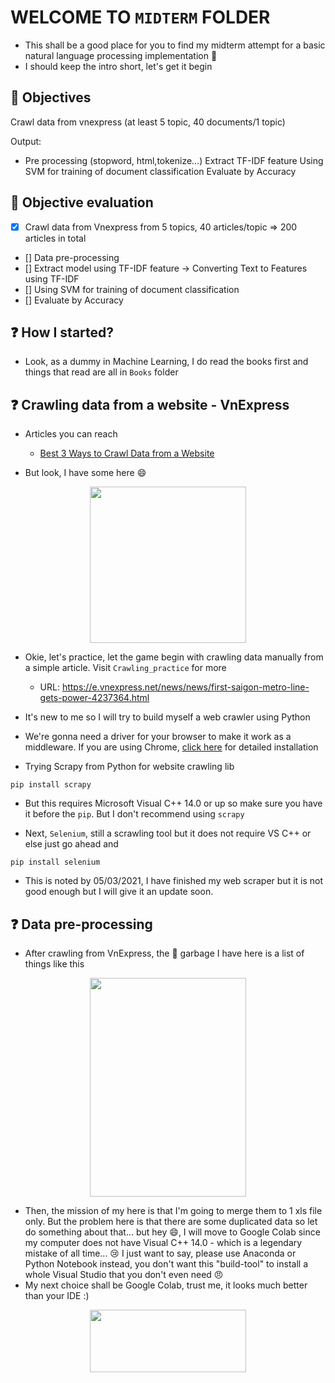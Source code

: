 # WELCOME TO `MIDTERM` FOLDER

- This shall be a good place for you to find my midterm attempt for a basic natural language processing implementation :tada:
- I should keep the intro short, let's get it begin 

## :bookmark: Objectives
Crawl data from vnexpress (at least 5 topic, 40 documents/1 topic)

Output:  
-  Pre processing (stopword, html,tokenize…)
Extract TF-IDF feature
Using SVM for training of document classification
Evaluate by Accuracy

## :bookmark: Objective evaluation 
- [x] Crawl data from Vnexpress from 5 topics, 40 articles/topic => 200 articles in total
- [] Data pre-processing
- [] Extract model using TF-IDF feature -> Converting Text to Features using TF-IDF
- [] Using SVM for training of document classification
- [] Evaluate by Accuracy



## :question: How I started? 
- Look, as a dummy in Machine Learning, I do read the books first and things that read are all in `Books` folder

## :question: Crawling data from a website - VnExpress

- Articles you can reach
    
    * [Best 3 Ways to Crawl Data from a Website](https://www.octoparse.com/blog/how-to-crawl-data-from-a-website)

- But look, I have some here :smile:

<p align = "center">
    <img src = "https://i.ibb.co/qM27wr0/image.png" width="250px"/>
</p>

- Okie, let's practice, let the game begin with crawling data manually from a simple article. Visit `Crawling_practice` for more
    - URL: https://e.vnexpress.net/news/news/first-saigon-metro-line-gets-power-4237364.html

- It's new to me so I will try to build myself a web crawler using Python

- We're gonna need a driver for your browser to make it work as a middleware. If you are using Chrome, [click here](http://jonathansoma.com/lede/foundations-2018/classes/selenium/selenium-windows-install/) for detailed installation

- Trying Scrapy from Python for website crawling lib

```
pip install scrapy
```

- But this requires Microsoft Visual C++ 14.0 or up so make sure you have it before the `pip`. But I don't recommend using `scrapy`

- Next, `Selenium`, still a scrawling tool but it does not require VS C++ or else just go ahead and 
```
pip install selenium
```

- This is noted by 05/03/2021, I have finished my web scraper but it is not good enough but I will give it an update soon.

## :question: Data pre-processing

- After crawling from VnExpress, the :page_with_curl: garbage I have here is a list of things like this
<p align = "center">
    <img src = "https://i.ibb.co/XYvC8z3/image.png" width="250px" height="350px"/>
</p>

- Then, the mission of my here is that I'm going to merge them to 1 xls file only. But the problem here is that there are some duplicated data so let do something about that... but hey :smile:, I will move to Google Colab since my computer does not have  Visual C++ 14.0 - which is a legendary mistake of all time... :cry: I just want to say, please use Anaconda or Python Notebook instead, you don't want this "build-tool" to install a whole Visual Studio that you don't even need :angry:
- My next choice shall be Google Colab, trust me, it looks much better than your IDE :) 
<p align = "center">
    <img src = "https://i.ibb.co/1XDFRBT/image.png" width="250px" height="100px"/>
</p>

